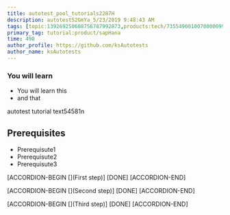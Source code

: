 ```yaml
---
title: autotest_pool_tutorials2287H
description: autotest52GmYa_5/23/2019 9:48:43 AM
tags: [topic:139269250608756787992873,products:tech/73554900100700000996,tutorial:experience/advanced]
primary_tag: tutorial:product/sapHana
time: 498
author_profile: https://github.com/ksAutotests
author_name: ksAutotests
---
```

### You will learn
- You will learn this
- and that

autotest tutorial text54581n

## Prerequisites
- Prerequisute1
- Prerequisute2
- Prerequisute3

[ACCORDION-BEGIN [](First step)]
[DONE]
[ACCORDION-END]

[ACCORDION-BEGIN [](Second step)]
[DONE]
[ACCORDION-END]

[ACCORDION-BEGIN [](Third step)]
[DONE]
[ACCORDION-END]

